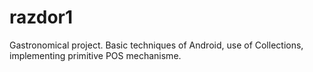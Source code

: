 # razdor1

Gastronomical project. Basic techniques of Android, use of Collections, implementing primitive POS mechanisme.
